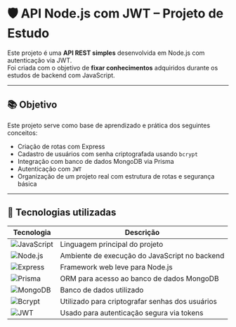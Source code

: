 # 🛡️ API Node.js com JWT – Projeto de Estudo

Este projeto é uma **API REST simples** desenvolvida em Node.js com autenticação via JWT.  
Foi criada com o objetivo de **fixar conhecimentos** adquiridos durante os estudos de backend com JavaScript.

---

## 📚 Objetivo

Este projeto serve como base de aprendizado e prática dos seguintes conceitos:

- Criação de rotas com Express
- Cadastro de usuários com senha criptografada usando `bcrypt`
- Integração com banco de dados MongoDB via Prisma
- Autenticação com `JWT`
- Organização de um projeto real com estrutura de rotas e segurança básica

---

## 🚀 Tecnologias utilizadas

| Tecnologia | Descrição |
|------------|-----------|
| ![JavaScript](https://img.shields.io/badge/JavaScript-F7DF1E?style=for-the-badge&logo=javascript&logoColor=000) | Linguagem principal do projeto |
| ![Node.js](https://img.shields.io/badge/Node.js-339933?style=for-the-badge&logo=nodedotjs&logoColor=white) | Ambiente de execução do JavaScript no backend |
| ![Express](https://img.shields.io/badge/Express.js-000000?style=for-the-badge&logo=express&logoColor=white) | Framework web leve para Node.js |
| ![Prisma](https://img.shields.io/badge/Prisma-2D3748?style=for-the-badge&logo=prisma&logoColor=white) | ORM para acesso ao banco de dados MongoDB |
| ![MongoDB](https://img.shields.io/badge/MongoDB-47A248?style=for-the-badge&logo=mongodb&logoColor=white) | Banco de dados utilizado |
| ![Bcrypt](https://img.shields.io/badge/Bcrypt-4B8BBE?style=for-the-badge) | Utilizado para criptografar senhas dos usuários |
| ![JWT](https://img.shields.io/badge/JWT-000000?style=for-the-badge&logo=JSON%20web%20tokens&logoColor=white) | Usado para autenticação segura via tokens |
